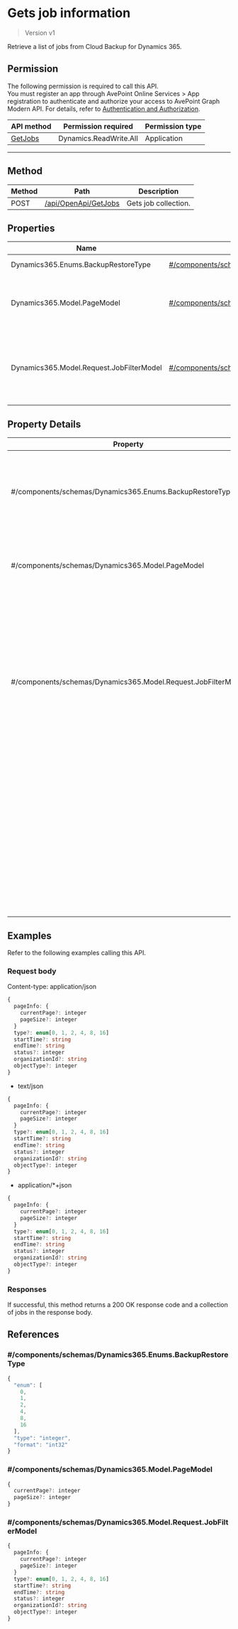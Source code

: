 # Gets job information

> Version v1

Retrieve a list of jobs from Cloud Backup for Dynamics 365.

## Permission

The following permission is required to call this API.  
You must register an app through AvePoint Online Services > App registration to authenticate and authorize your access to AvePoint Graph Modern API. For details, refer to [Authentication and Authorization](../).

| API method    | Permission required | Permission type |
|-------------------|---------------|----------------------|
| [GetJobs](#method) | Dynamics.ReadWrite.All | Application       |
-------------------------------------------

## Method

| Method | Path | Description |
| --- | --- | --- |
| POST | [/api/OpenApi/GetJobs](#examples) | Gets job collection. |

## Properties

| Name | Path | Description |
| --- | --- | --- |
| Dynamics365.Enums.BackupRestoreType | [#/components/schemas/Dynamics365.Enums.BackupRestoreType](#componentsschemasdynamics365enumsbackuprestoretype) |   Sets the job type. |
| Dynamics365.Model.PageModel | [#/components/schemas/Dynamics365.Model.PageModel](#componentsschemasdynamics365modelpagemodel) | Sets the starting page and page size for the job information to retrieve. |
| Dynamics365.Model.Request.JobFilterModel | [#/components/schemas/Dynamics365.Model.Request.JobFilterModel](#componentsschemasdynamics365modelrequestjobfiltermodel) | Sets the job filter, including the startTime, finishTime, status, organizationId, and objectType. |

## Property Details

|Property |Elements|Description | Type|Required?|   
|---|---|---|---|---|    
|#/components/schemas/Dynamics365.Enums.BackupRestoreType |type|Sets the job types that you want to get.|Enum </br> Valid values:</br> - 0 for all.</br> - 1 for backup. </br> - 2 for restore.  |Yes|
|#/components/schemas/Dynamics365.Model.PageModel|currentPage|Sets the starting number of the page to get the jobs. The default value is 1.|int|Yes|
||pageSize|Sets the number of jobs to display on one page. The default value is 10.|int|Yes|
|#/components/schemas/Dynamics365.Model.Request.JobFilterModel|startTime|Sets a start time (UTC time) for the time range.|long|Yes|
||finishTime|Sets an end time (UTC time) for the time range.|long|Yes|
||status| Sets the job status.|Enum </br> 2 for In progress</br> 3 for Finished</br>4 for Failed </br>7 for Finished with Exception</br>|Yes|  
||organizationId|Sets the organization that you want to get.|GUID|Yes|
||objectType|Sets the module type of the jobs to get.|Enum|Yes|

## Examples

Refer to the following examples calling this API.

### Request body  

Content-type: application/json

```ts
{
  pageInfo: {
    currentPage?: integer
    pageSize?: integer
  }
  type?: enum[0, 1, 2, 4, 8, 16]
  startTime?: string
  endTime?: string
  status?: integer
  organizationId?: string
  objectType?: integer
}
```

- text/json

```ts
{
  pageInfo: {
    currentPage?: integer
    pageSize?: integer
  }
  type?: enum[0, 1, 2, 4, 8, 16]
  startTime?: string
  endTime?: string
  status?: integer
  organizationId?: string
  objectType?: integer
}
```

- application/*+json

```ts
{
  pageInfo: {
    currentPage?: integer
    pageSize?: integer
  }
  type?: enum[0, 1, 2, 4, 8, 16]
  startTime?: string
  endTime?: string
  status?: integer
  organizationId?: string
  objectType?: integer
}
```

### Responses

If successful, this method returns a 200 OK response code and a collection of  jobs in the response body.

## References

### #/components/schemas/Dynamics365.Enums.BackupRestoreType

```ts
{
  "enum": [
    0,
    1,
    2,
    4,
    8,
    16
  ],
  "type": "integer",
  "format": "int32"
}
```

### #/components/schemas/Dynamics365.Model.PageModel

```ts
{
  currentPage?: integer
  pageSize?: integer
}
```

### #/components/schemas/Dynamics365.Model.Request.JobFilterModel

```ts
{
  pageInfo: {
    currentPage?: integer
    pageSize?: integer
  }
  type?: enum[0, 1, 2, 4, 8, 16]
  startTime?: string
  endTime?: string
  status?: integer
  organizationId?: string
  objectType?: integer
}
```
